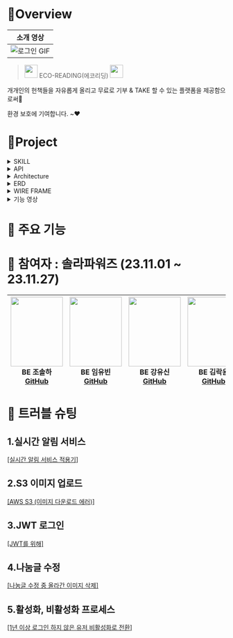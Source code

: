 #  🍳Overview

 
| 소개 영상 |
| :--------: |
| ![로그인 GIF](https://github.com/Team-Solar-Powers/eco_reading/assets/74632395/37aab975-6afe-48ab-b9f9-079981c37fd2)|






> <img src="https://github.com/Team-Solar-Powers/eco_reading/assets/74632395/0e157e21-c028-4ac6-9e3e-f5fd7b2c54db" width="30"> ECO-READING(에코리딩) <img src="https://github.com/Team-Solar-Powers/eco_reading/assets/74632395/0e157e21-c028-4ac6-9e3e-f5fd7b2c54db" width="30">


  개개인의 헌책들을 자유롭게 올리고 무료로 기부 & TAKE 할 수 있는 플랫폼을 제공함으로써👀
  
  환경 보호에 기여합니다. ~❤


 



#  🚩Project

<details>
<summary>SKILL</summary>
<div markdown="1">       

**[Front-end]**  
<img src="https://img.shields.io/badge/javascript-F7DF1E?style=for-the-badge&logo=javascript&logoColor=black"> 
<img src="https://img.shields.io/badge/bootstrap-7952B3?style=for-the-badge&logo=bootstrap&logoColor=white">
<img src="https://img.shields.io/badge/css-1572B6?style=for-the-badge&logo=css3&logoColor=white">
<img src="https://img.shields.io/badge/HTML5-E34F26?style=for-the-badge&logo=html5&logoColor=white" /> 
<img src="https://img.shields.io/badge/Thymeleaf-005F0F?style=for-the-badge&logo=thymeleaf&logoColor=white">


**[Back-end]**   
<img src="https://img.shields.io/badge/java%2011-007396?style=for-the-badge&logo=java&logoColor=white"> 
<img src="https://img.shields.io/badge/MySQL%208.0.2-4479A1?style=for-the-badge&logo=mysql&logoColor=white"> 
<img src="https://img.shields.io/badge/spring%20boot-6DB33F?style=for-the-badge&logo=springboot&logoColor=white">
<img src="https://img.shields.io/badge/spring%20security-6DB33F?style=for-the-badge&logo=springsecurity&logoColor=white">
<img src="https://img.shields.io/badge/apache%20tomcat-F8DC75?style=for-the-badge&logo=apachetomcat&logoColor=white"> 
<img src="https://img.shields.io/badge/JPA-005F0F?style=for-the-badge&logo=jpa&logoColor=white">
<img src="https://img.shields.io/badge/Redis-D82C20?style=for-the-badge&logo=redis&logoColor=white">



**[Tool & Environment]**  
<img src="https://img.shields.io/badge/github-181717?style=for-the-badge&logo=github&logoColor=white"> 
<img src="https://img.shields.io/badge/IntelliJ%20IDEA-CB5B8D?style=for-the-badge&logo=intellijidea&logoColor=white">
<img src="https://img.shields.io/badge/DataGrip-CB5B8D?style=for-the-badge&logo=datagrip&logoColor=white">
<img src="https://img.shields.io/badge/MySQL%20Workbench-4479A1?style=for-the-badge&logo=mysql&logoColor=white">
<img src="https://img.shields.io/badge/figma-F24E1E?style=for-the-badge&logo=figma&logoColor=white"> 
<img src="https://img.shields.io/badge/Postman-FF6C37?style=for-the-badge&logo=postman&logoColor=white">

**[CI/CD]**  
<img src="https://img.shields.io/badge/Docker-2496ED?style=for-the-badge&logo=docker&logoColor=white">
<img src="https://img.shields.io/badge/GitHub%20Actions-2088FF?style=for-the-badge&logo=githubactions&logoColor=white">
<img src="https://img.shields.io/badge/AWS%20Elastic%20Beanstalk-232F3E?style=for-the-badge&logo=amazonaws&logoColor=white">
<img src="https://img.shields.io/badge/AWS%20RDS-527FFF?style=for-the-badge&logo=amazonrds&logoColor=white">
<img src="https://img.shields.io/badge/AWS%20S3-569A31?style=for-the-badge&logo=amazons3&logoColor=white">
<img src="https://img.shields.io/badge/AWS%20EC2-FF9900?style=for-the-badge&logo=amazonec2&logoColor=white">


</div>
</details>

<details>
<summary>API</summary>
<div markdown="1">       

- **JWT(Jason Web Token)**: 회원 로그인 기능 활용 <img src="https://img.shields.io/badge/JWT-black?style=for-the-badge&logo=JSON%20web%20tokens&logoColor=white">
- **카카오 주소 검색**: 배송지 주소 입력을 돕기 위해 사용 <img align="center" src="https://img.shields.io/badge/Daum-FFCD00?style=for-the-badge&logo=kakao&logoColor=black" />
- **Gmail SMTP**: 회원 가입 확인, 비밀번호 찾기 등 이메일 서비스를 위해 사용 <img align="center" src="https://img.shields.io/badge/Gmail-D14836?style=for-the-badge&logo=gmail&logoColor=white" />
- **Naver Books API**: 책 정보 검색과 관련 데이터를 활용 
  <img src="https://img.shields.io/badge/Naver-03C75A?style=for-the-badge&logo=naver&logoColor=white">
  
- **OAuth 2.0 카카오 소셜 로그인**: 사용자 인증 및 로그인 기능을 위해 사용
  <img src="https://img.shields.io/badge/OAuth%202.0%20Kakao-FFCD00?style=for-the-badge&logo=kakao&logoColor=black">

- **AWS S3**: 데이터 저장 및 관리를 위해 사용 <img src="https://img.shields.io/badge/AWS%20S3-569A31?style=for-the-badge&logo=amazons3&logoColor=white">

- **SSE Emitter**: 실시간 데이터 스트리밍 및 알림 기능을 위해 사용 <img src="https://img.shields.io/badge/SSE%20Emitter-007396?style=for-the-badge&logo=streaming&logoColor=white">


  


</div>
</details>

<details>
<summary>Architecture</summary>
<div markdown="1">       

![image](https://github.com/Team-Solar-Powers/eco_reading/assets/74632395/a73a80ec-aee2-46c9-bae8-f4e972b5f969)



</div>
</details>

<details>
<summary>ERD</summary>
<div markdown="1">       

![image](https://github.com/Team-Solar-Powers/eco_reading/assets/74632395/ab3c3bae-eb1c-4f6f-a341-46d8a70489bf)



</div>
</details>


<details>
<summary>WIRE FRAME</summary>
<div markdown="1">  
  
![image](https://github.com/Team-Solar-Powers/eco_reading/assets/74632395/0fe1bab7-0319-4ceb-ad37-411c3f078ba0)


[피그마 링크 입니다.](https://www.figma.com/file/rxLKOIfFVjn3o0MMHGPFzD/checkcheck?type=design&node-id=0-1&mode=design)

</div>
</details>

<details>
<summary>기능 영상</summary>
<div markdown="1">       

| 회원가입 기능 | 로그인 기능 |
| :--------: | :--------: |
| ![회원가입기능](https://github.com/Team-Solar-Powers/eco_reading/assets/140530127/dd00d3eb-c39d-4e47-b9fd-65b3a58442e8)|![로그인기능](https://github.com/Team-Solar-Powers/eco_reading/assets/140530127/7ab1671d-45df-49cf-a129-bc1032655712)|
|**소셜로그인 기능**|**아이디/패스워드찾기 기능**|
| ![카카오소셜로그인](https://github.com/Team-Solar-Powers/eco_reading/assets/140530127/069e5e1a-c59e-4dc5-825a-1bfb1a35a08d)|![아이디패스워드찾기](https://github.com/Team-Solar-Powers/eco_reading/assets/140530127/3c583ae8-edcf-4d87-aaaa-1a307c63603a)|
|**나눔글 등록 기능**|**나눔글 수정/삭제 기능**|
| ![나눔글등록](https://github.com/Team-Solar-Powers/eco_reading/assets/140530127/8c51af07-9f44-42b3-8acc-9ce85bf4d9d5)|![나눔글수정삭제](https://github.com/Team-Solar-Powers/eco_reading/assets/140530127/3add529f-de1b-499d-8be7-2de0dd15d35f)|
|**나눔받기 기능**|**나눔글 검색 기능**|
| ![나눔받기](https://github.com/Team-Solar-Powers/eco_reading/assets/140530127/a9e162d6-df5c-42a6-bda3-738549945583)|![검색](https://github.com/Team-Solar-Powers/eco_reading/assets/140530127/1c96f8b6-5553-49a1-b709-8ef4b4481fa3)|
|**마이페이지 기능**|**(관리자) 도서 수거/검수/알림 기능**|
| ![마이페이지](https://github.com/Team-Solar-Powers/eco_reading/assets/140530127/983389d0-6888-45c5-90c0-14b38c3ed795)|![수거검수알림](https://github.com/Team-Solar-Powers/eco_reading/assets/140530127/0bcd3c39-55ff-418d-b260-f717d690bd7d)|
|**(관리자) 전체 유저관리 기능**|**(관리자) 전체 나눔글관리 기능**|
| ![유저관리](https://github.com/Team-Solar-Powers/eco_reading/assets/140530127/81063717-f6d5-4a44-b07b-0df4652cc9e7)|![나눔글관리](https://github.com/Team-Solar-Powers/eco_reading/assets/140530127/a036ad3f-db55-4ae0-99ab-a803e17ab880)|

</div>
</details>

#  📍 주요 기능

#  🚀 참여자 : 솔라파워즈 (23.11.01 ~ 23.11.27)


|<img src="https://github.com/Team-Solar-Powers/eco_reading/assets/74632395/c5259aff-07fe-4837-81a1-be5226d184b1" width="120" height="160"/><br/>BE 조솔하 <a href="https://github.com/josolha">GitHub</a>|<img src="https://github.com/Team-Solar-Powers/eco_reading/assets/74632395/4ddcd83d-4c48-4575-a5e6-ad30735fa1e8" width="120" height="160"/><br/>BE 임유빈 <a href="https://github.com/yubin-im">GitHub</a>|<img src="https://github.com/Team-Solar-Powers/eco_reading/assets/74632395/5ad2d7ab-16af-485d-a650-44cb5f833b6f" width="120" height="160"/><br/>BE 강유신 <a href="https://github.com/simidot">GitHub</a>|<img src="https://github.com/Team-Solar-Powers/eco_reading/assets/74632395/366dd0fa-6e4e-4064-94d6-c17ded5662e2" width="120" height="160"/><br/>BE 김락윤 <a href="https://github.com/rakyun1">GitHub</a>|
|:---:|:---:|:---:|:---:|



#  💊 트러블 슈팅
## 1.실시간 알림 서비스
[ [실시간 알림 서비스 적용기] ](https://josolha.tistory.com/36)

## 2.S3 이미지 업로드
[ [AWS S3 (이미지 다운로드 에러)] ](https://josolha.tistory.com/35)

## 3.JWT 로그인
[ [JWT를 위해] ](https://josolha.tistory.com/28)

## 4.나눔글 수정
[ [나눔글 수정 중 올라간 이미지 삭제] ](https://www.notion.so/rakyun/e6b65542efdf443cade7229cf397e7d6)

## 5.활성화, 비활성화 프로세스
[[1년 이상 로그인 하지 않은 유저 비활성화로 전환]](https://www.notion.so/rakyun/44d6245c8db24fb0bf1b22ee2268fe86)
